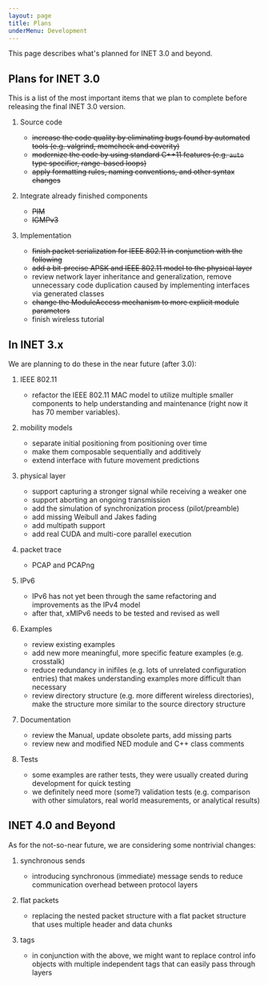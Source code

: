 ```yaml
---
layout: page
title: Plans
underMenu: Development
---
```


This page describes what's planned for INET 3.0 and beyond.

## Plans for INET 3.0

This is a list of the most important items that we plan to complete before releasing the final INET 3.0 version.

1. Source code
    *   <del>increase the code quality by eliminating bugs found by automated tools (e.g. valgrind, memcheck and coverity)
    *   <del>modernize the code by using standard C++11 features (e.g. `auto` type specifier, range-based loops)
    *   <del>apply formatting rules, naming conventions, and other syntax changes

2. Integrate already finished components
    *   <del>PIM
    *   <del>IGMPv3

3. Implementation
    *   <del>finish packet serialization for IEEE 802.11 in conjunction with the following
    *   <del>add a bit-precise APSK and IEEE 802.11 model to the physical layer
    *   review network layer inheritance and generalization, remove unnecessary code duplication caused by implementing interfaces via generated classes
    *   <del>change the ModuleAccess mechanism to more explicit module parameters
    *   finish wireless tutorial

## In INET 3.x

We are planning to do these in the near future (after 3.0):

1. IEEE 802.11
    *   refactor the IEEE 802.11 MAC model to utilize multiple smaller components to help understanding and maintenance (right now it has 70 member variables).

2. mobility models
    *   separate initial positioning from positioning over time
    *   make them composable sequentially and additively
    *   extend interface with future movement predictions

3. physical layer
    *   support capturing a stronger signal while receiving a weaker one
    *   support aborting an ongoing transmission
    *   add the simulation of synchronization process (pilot/preamble)
    *   add missing Weibull and Jakes fading
    *   add multipath support
    *   add real CUDA and multi-core parallel execution

4. packet trace
    *   PCAP and PCAPng

5. IPv6
    *   IPv6 has not yet been through the same refactoring and improvements as the IPv4 model
    *   after that, xMIPv6 needs to be tested and revised as well

6. Examples
    *   review existing examples
    *   add new more meaningful, more specific feature examples (e.g. crosstalk)
    *   reduce redundancy in inifiles (e.g. lots of unrelated configuration entries) that makes understanding examples more difficult than necessary
    *   review directory structure (e.g. more different wireless directories), make the structure more similar to the source directory structure

7. Documentation
    *   review the Manual, update obsolete parts, add missing parts
    *   review new and modified NED module and C++ class comments

8. Tests
    *   some examples are rather tests, they were usually created during development for quick testing
    *   we definitely need more (some?) validation tests (e.g. comparison with other simulators, real world measurements, or analytical results)

## INET 4.0 and Beyond

As for the not-so-near future, we are considering some nontrivial changes:

1. synchronous sends
    *   introducing synchronous (immediate) message sends to reduce communication overhead between protocol layers

2. flat packets
    *   replacing the nested packet structure with a flat packet structure that uses multiple header and data chunks

3. tags
    *   in conjunction with the above, we might want to replace control info objects with multiple independent tags that can easily pass through layers

